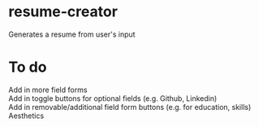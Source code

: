 # resume-creator
Generates a resume from user's input


# To do
Add in more field forms  
Add in toggle buttons for optional fields (e.g. Github, Linkedin)  
Add in removable/additional field form buttons (e.g. for education, skills)  
Aesthetics  
